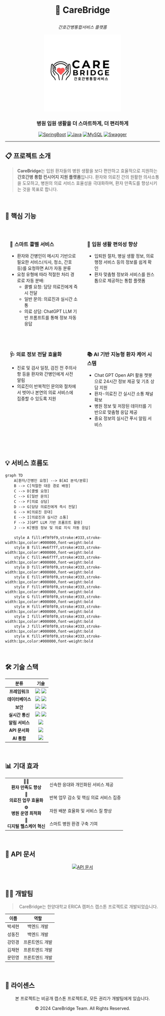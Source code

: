 # <p align="center">🏥 CareBridge</p>
<p align="center"><i>간호간병통합서비스 플랫폼</i></p>

<div align="center">
  <img src="./logo.jpg" alt="CareBridge 로고" width="250">
  <h3>병원 입원 생활을 더 스마트하게, 더 편리하게</h3>
  
  [![SpringBoot](https://img.shields.io/badge/SpringBoot-3.x-brightgreen.svg)](https://spring.io/projects/spring-boot)
  [![Java](https://img.shields.io/badge/Java-17-orange.svg)](https://www.oracle.com/java/)
  [![MySQL](https://img.shields.io/badge/MySQL-blue.svg)](https://www.mysql.com/)
  [![Swagger](https://img.shields.io/badge/Swagger-API_Docs-85EA2D.svg)](https://carebridge.kro.kr/swagger-ui/index.html)
</div>

<hr>

## 📋 프로젝트 소개

> **CareBridge**는 입원 환자들의 병원 생활을 보다 편안하고 효율적으로 지원하는 **간호간병 통합 컨시어지 지원 플랫폼**입니다. 환자와 의료진 간의 원활한 의사소통을 도모하고, 병원의 의료 서비스 효율성을 극대화하며, 환자 만족도를 향상시키는 것을 목표로 합니다.

<br>

## 🎯 핵심 기능

<table style="width: 100%; border-collapse: separate; border-spacing: 0 10px;">
  <tr>
    <td width="50%" style="padding: 15px; vertical-align: top;">
      <h3>📱 스마트 콜벨 서비스</h3>
      <ul>
        <li>환자와 간병인이 메시지 기반으로 필요한 서비스(식사, 청소, 간호 등)를 요청하면 AI가 자동 분류</li>
        <li>요청 유형에 따라 적절한 처리 경로로 자동 분배:
          <ul>
            <li>콜벨 요청: 담당 의료진에게 즉시 전달</li>
            <li>일반 문의: 의료진과 실시간 소통</li>
            <li>의료 상담: ChatGPT LLM 기반 프롬프트를 통해 정보 자동 응답</li>
          </ul>
        </li>
      </ul>
    </td>
    <td width="50%" style="padding: 15px; vertical-align: top;">
      <h3>🏥 입원 생활 편의성 향상</h3>
      <ul>
        <li>입퇴원 절차, 병실 생활 정보, 의료 행정 서비스 등의 정보를 쉽게 확인</li>
        <li>환자 맞춤형 정보와 서비스를 원스톱으로 제공하는 통합 플랫폼</li>
      </ul>
    </td>
  </tr>
  <tr>
    <td style="padding: 15px; vertical-align: top;">
      <h3>🩺 의료 정보 전달 효율화</h3>
      <ul>
        <li>진료 및 검사 일정, 검진 전 주의사항 등을 환자와 간병인에게 사전 알림</li>
        <li>의료진이 반복적인 문의와 절차에서 벗어나 본연의 의료 서비스에 집중할 수 있도록 지원</li>
      </ul>
    </td>
    <td style="padding: 15px; vertical-align: top;">
      <h3>📚 AI 기반 지능형 환자 케어 시스템</h3>
      <ul>
        <li>Chat GPT Open API 활용 챗봇으로 24시간 정보 제공 및 기초 상담 지원</li>
        <li>환자-의료진 간 실시간 소통 채널 확보</li>
        <li>병원 정보 및 저장된 데이터를 기반으로 맞춤형 응답 제공</li>
        <li>중요 정보의 실시간 푸시 알림 서비스</li>
      </ul>
    </td>
  </tr>
</table>

<br>

## 💡 서비스 흐름도

```mermaid
graph TD
    A[환자/간병인 요청] --> B[AI 분석/분류]
    B --> C[적절한 대응 경로 배정]
    C --> D[콜벨 요청]
    C --> E[일반 문의]
    C --> F[의료 상담]
    D --> G[담당 의료진에게 즉시 전달]
    G --> H[의료진 응대]
    E --> I[의료진과 실시간 소통]
    F --> J[GPT LLM 기반 프롬프트 활용]
    J --> K[병원 정보 및 의료 지식 자동 응답]

    style A fill:#f9f9f9,stroke:#333,stroke-width:1px,color:#000000,font-weight:bold
    style B fill:#e6f7ff,stroke:#333,stroke-width:1px,color:#000000,font-weight:bold
    style C fill:#e6f7ff,stroke:#333,stroke-width:1px,color:#000000,font-weight:bold
    style D fill:#f0f0f0,stroke:#333,stroke-width:1px,color:#000000,font-weight:bold
    style E fill:#f0f0f0,stroke:#333,stroke-width:1px,color:#000000,font-weight:bold
    style F fill:#f0f0f0,stroke:#333,stroke-width:1px,color:#000000,font-weight:bold
    style G fill:#f0f0f0,stroke:#333,stroke-width:1px,color:#000000,font-weight:bold
    style H fill:#f0f0f0,stroke:#333,stroke-width:1px,color:#000000,font-weight:bold
    style I fill:#f0f0f0,stroke:#333,stroke-width:1px,color:#000000,font-weight:bold
    style J fill:#f0f0f0,stroke:#333,stroke-width:1px,color:#000000,font-weight:bold
    style K fill:#f0f0f0,stroke:#333,stroke-width:1px,color:#000000,font-weight:bold
```

<br>

## 🛠️ 기술 스택

<div align="center">

| 분류 | 기술 |
|:---:|:---:|
| **프레임워크** | <img src="https://img.shields.io/badge/Spring_Boot-6DB33F?style=for-the-badge&logo=springboot&logoColor=white" height="25"> <img src="https://img.shields.io/badge/Java_17-ED8B00?style=for-the-badge&logo=java&logoColor=white" height="25"> |
| **데이터베이스** | <img src="https://img.shields.io/badge/MySQL-4479A1?style=for-the-badge&logo=mysql&logoColor=white" height="25"> <img src="https://img.shields.io/badge/JPA/Hibernate-59666C?style=for-the-badge&logo=hibernate&logoColor=white" height="25"> |
| **보안** | <img src="https://img.shields.io/badge/Spring_Security-6DB33F?style=for-the-badge&logo=springsecurity&logoColor=white" height="25"> <img src="https://img.shields.io/badge/JWT-000000?style=for-the-badge&logo=jsonwebtokens&logoColor=white" height="25"> |
| **실시간 통신** | <img src="https://img.shields.io/badge/WebSocket-010101?style=for-the-badge&logo=socketdotio&logoColor=white" height="25"> <img src="https://img.shields.io/badge/STOMP-000000?style=for-the-badge" height="25"> |
| **알림 서비스** | <img src="https://img.shields.io/badge/Firebase_Cloud_Messaging-FFCA28?style=for-the-badge&logo=firebase&logoColor=black" height="25"> |
| **API 문서화** | <img src="https://img.shields.io/badge/Swagger/OpenAPI-85EA2D?style=for-the-badge&logo=swagger&logoColor=black" height="25"> |
| **AI 통합** | <img src="https://img.shields.io/badge/ChatGPT_API-74aa9c?style=for-the-badge&logo=openai&logoColor=white" height="25"> |

</div>

<br>

## 📊 기대 효과

<div align="center">
<table>
  <tr>
    <td align="center"><b>👨‍⚕️<br>환자 만족도 향상</b></td>
    <td>신속한 응대와 개인화된 서비스 제공</td>
  </tr>
  <tr>
    <td align="center"><b>🏥<br>의료진 업무 효율화</b></td>
    <td>반복 업무 감소 및 핵심 의료 서비스 집중</td>
  </tr>
  <tr>
    <td align="center"><b>⚙️<br>병원 운영 최적화</b></td>
    <td>자원 배분 효율화 및 서비스 질 향상</td>
  </tr>
  <tr>
    <td align="center"><b>🔬<br>디지털 헬스케어 혁신</b></td>
    <td>스마트 병원 환경 구축 기여</td>
  </tr>
</table>
</div>

<br>

## 📖 API 문서

<div align="center">
  
[![API 문서](https://img.shields.io/badge/Swagger_UI-API_문서_바로가기-85EA2D.svg?style=for-the-badge&logo=swagger&logoColor=black)](https://carebridge.kro.kr/swagger-ui/index.html)

</div>

<br>

## 🧑‍💻 개발팀

<div align="center">
  
> CareBridge는 한양대학교 ERICA 캠퍼스 캡스톤 프로젝트로 개발되었습니다.

| 이름 | 역할 |
|:---:|:---:|
| 박세현 | 백엔드 개발 |
| 성동진 | 백엔드 개발 |
| 강민경 | 프론트엔드 개발 |
| 김채현 | 프론트엔드 개발 |
| 문민영 | 프론트엔드 개발 |

</div>

<br>

## 📄 라이센스

<div align="center">
  
본 프로젝트는 비공개 캡스톤 프로젝트로, 모든 권리가 개발팀에게 있습니다.

© 2024 CareBridge Team. All Rights Reserved.

</div>

